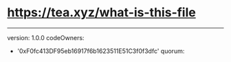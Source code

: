 # https://tea.xyz/what-is-this-file
---
version: 1.0.0
codeOwners:
  - '0xF0fc413DF95eb16917f6b1623511E51C3f0f3dfc'
quorum: 

